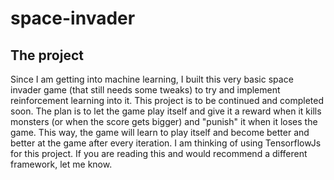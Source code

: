 # space-invader
## The project
Since I am getting into machine learning, I built this very basic space invader game (that still needs some tweaks) to try
and implement reinforcement learning into it. 
This project is to be continued and completed soon.
The plan is to let the game play itself and give it a reward when it kills monsters (or when the score gets bigger) and 
"punish" it when it loses the game.
This way, the game will learn to play itself and become better and better at the game after every iteration.
I am thinking of using TensorflowJs for this project.
If you are reading this and would recommend a different framework, let me know.

